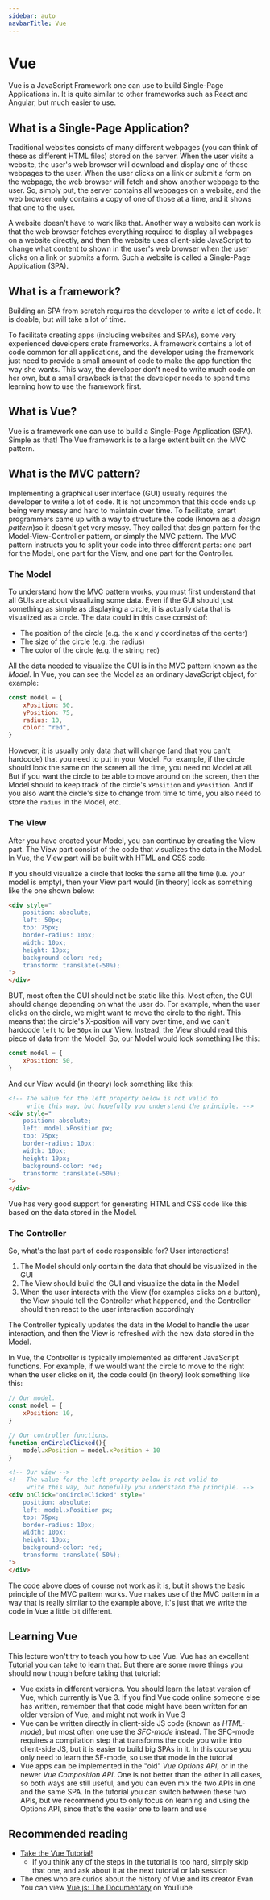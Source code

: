 ```yaml
---
sidebar: auto
navbarTitle: Vue
---
```


# Vue
Vue is a JavaScript Framework one can use to build Single-Page Applications in. It is quite similar to other frameworks such as React and Angular, but much easier to use.

## What is a Single-Page Application?
Traditional websites consists of many different webpages (you can think of these as different HTML files) stored on the server. When the user visits a website, the user's web browser will download and display one of these webpages to the user. When the user clicks on a link or submit a form on the webpage, the web browser will fetch and show another webpage to the user. So, simply put, the server contains all webpages on a website, and the web browser only contains a copy of one of those at a time, and it shows that one to the user.

A website doesn't have to work like that. Another way a website can work is that the web browser fetches everything required to display all webpages on a website directly, and then the website uses client-side JavaScript to change what content to shown in the user's web browser when the user clicks on a link or submits a form. Such a website is called a Single-Page Application (SPA).

## What is a framework?
Building an SPA from scratch requires the developer to write a lot of code. It is doable, but will take a lot of time.

To facilitate creating apps (including websites and SPAs), some very experienced developers crete frameworks. A framework contains a lot of code common for all applications, and the developer using the framework just need to provide a small amount of code to make the app function the way she wants. This way, the developer don't need to write much code on her own, but a small drawback is that the developer needs to spend time learning how to use the framework first.

## What is Vue?
Vue is a framework one can use to build a Single-Page Application (SPA). Simple as that! The Vue framework is to a large extent built on the MVC pattern.

## What is the MVC pattern?
Implementing a graphical user interface (GUI) usually requires the developer to write a lot of code. It is not uncommon that this code ends up being very messy and hard to maintain over time. To facilitate, smart programmers came up with a way to structure the code (known as a *design pattern*)so it doesn't get very messy. They called that design pattern for the Model-View-Controller pattern, or simply the MVC pattern. The MVC pattern instructs you to split your code into three different parts: one part for the Model, one part for the View, and one part for the Controller.

### The Model
To understand how the MVC pattern works, you must first understand that all GUIs are about visualizing some data. Even if the GUI should just something as simple as displaying a circle, it is actually data that is visualized as a circle. The data could in this case consist of:

* The position of the circle (e.g. the x and y coordinates of the center)
* The size of the circle (e.g. the radius)
* The color of the circle (e.g. the string `red`)

All the data needed to visualize the GUI is in the MVC pattern known as the *Model*. In Vue, you can see the Model as an ordinary JavaScript object, for example:

```js
const model = {
	xPosition: 50,
	yPosition: 75,
	radius: 10,
	color: "red",
}
```

However, it is usually only data that will change (and that you can't hardcode) that you need to put in your Model. For example, if the circle should look the same on the screen all the time, you need no Model at all. But if you want the circle to be able to move around on the screen, then the Model should to keep track of the circle's `xPosition` and `yPosition`. And if you also want the circle's size to change from time to time, you also need to store the `radius` in the Model, etc.

### The View
After you have created your Model, you can continue by creating the View part. The View part consist of the code that visualizes the data in the Model. In Vue, the View part will be built with HTML and CSS code.

If you should visualize a circle that looks the same all the time (i.e. your model is empty), then your View part would (in theory) look as something like the one shown below:

```html
<div style="
	position: absolute;
	left: 50px;
	top: 75px;
	border-radius: 10px;
	width: 10px;
	height: 10px;
	background-color: red;
	transform: translate(-50%);
">
</div>
```

BUT, most often the GUI should not be static like this. Most often, the GUI should change depending on what the user do. For example, when the user clicks on the circle, we might want to move the circle to the right. This means that the circle's X-position will vary over time, and we can't hardcode `left` to be `50px` in our View. Instead, the View should read this piece of data from the Model! So, our Model would look something like this:

```js
const model = {
	xPosition: 50,
}
```

And our View would (in theory) look something like this:

```html
<!-- The value for the left property below is not valid to
     write this way, but hopefully you understand the principle. -->
<div style="
	position: absolute;
	left: model.xPosition px;
	top: 75px;
	border-radius: 10px;
	width: 10px;
	height: 10px;
	background-color: red;
	transform: translate(-50%);
">
</div>
```

Vue has very good support for generating HTML and CSS code like this based on the data stored in the Model.

### The Controller
So, what's the last part of code responsible for? User interactions!

1. The Model should only contain the data that should be visualized in the GUI
2. The View should build the GUI and visualize the data in the Model 
3. When the user interacts with the View (for examples clicks on a button), the View should tell the Controller what happened, and the Controller should then react to the user interaction accordingly

The Controller typically updates the data in the Model to handle the user interaction, and then the View is refreshed with the new data stored in the Model.

In Vue, the Controller is typically implemented as different JavaScript functions. For example, if we would want the circle to move to the right when the user clicks on it, the code could (in theory) look something like this:

```js
// Our model.
const model = {
	xPosition: 10,
}

// Our controller functions.
function onCircleClicked(){
	model.xPosition = model.xPosition + 10
}
```

```html
<!-- Our view -->
<!-- The value for the left property below is not valid to
     write this way, but hopefully you understand the principle. -->
<div onClick="onCircleClicked" style="
	position: absolute;
	left: model.xPosition px;
	top: 75px;
	border-radius: 10px;
	width: 10px;
	height: 10px;
	background-color: red;
	transform: translate(-50%);
">
</div>
```

The code above does of course not work as it is, but it shows the basic principle of the MVC pattern works. Vue makes use of the MVC pattern in a way that is really similar to the example above, it's just that we write the code in Vue a little bit different.

## Learning Vue
This lecture won't try to teach you how to use Vue. Vue has an excellent [Tutorial](https://vuejs.org/tutorial/) you can take to learn that. But there are some more things you should now though before taking that tutorial:

* Vue exists in different versions. You should learn the latest version of Vue, which currently is Vue 3. If you find Vue code online someone else has written, remember that that code might have been written for an older version of Vue, and might not work in Vue 3
* Vue can be written directly in client-side JS code (known as *HTML-mode*), but most often one use the *SFC-mode* instead. The SFC-mode requires a compilation step that transforms the code you write into client-side JS, but it is easier to build big SPAs in it. In this course you only need to learn the SF-mode, so use that mode in the tutorial
* Vue apps can be implemented in the "old" *Vue Options API*, or in the newer *Vue Composition API*. One is not better than the other in all cases, so both ways are still useful, and you can even mix the two APIs in one and the same SPA. In the tutorial you can switch between these two APIs, but we recommend you to only focus on learning and using the Options API, since that's the easier one to learn and use

## Recommended reading
* [Take the Vue Tutorial!](https://vuejs.org/tutorial/)
    * If you think any of the steps in the tutorial is too hard, simply skip that one, and ask about it at the next tutorial or lab session
* The ones who are curios about the history of Vue and its creator Evan You can view [Vue.js: The Documentary](https://www.youtube.com/watch?v=OrxmtDw4pVI) on YouTube